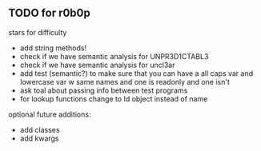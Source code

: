 ## TODO for r0b0p

stars for difficulty

- add string methods!
- check if we have semantic analysis for UNPR3D1CTABL3
- check if we have semantic analysis for uncl3ar
- add test (semantic?) to make sure that you can have a all caps var and lowercase var w same names and one is readonly and one isn't
- ask toal about passing info between test programs
- for lookup functions change to Id object instead of name

optional future additions:

- add classes
- add kwargs
